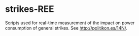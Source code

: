 strikes-REE
===========

Scripts used for real-time measurement of the impact on power consumption of general strikes. See http://politikon.es/14N/.
